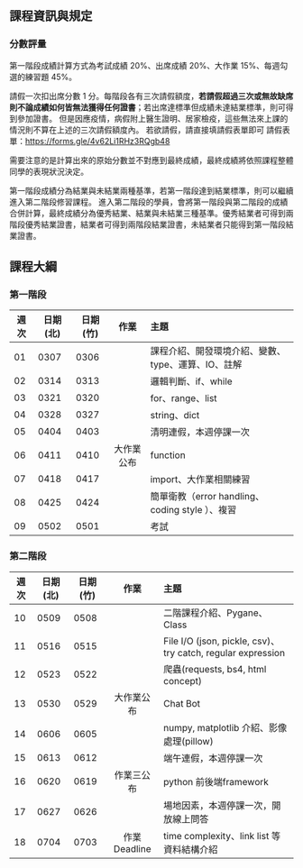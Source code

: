 ## 課程資訊與規定

### 分數評量
第一階段成績計算方式為考試成績 20%、出席成績 20%、大作業 15%、每週勾選的練習題 45%。

請假一次扣出席分數 1 分。每階段各有三次請假額度，**若請假超過三次或無故缺席則不論成績如何皆無法獲得任何證書**；若出席達標準但成績未達結業標準，則可得到參加證書。
但是因應疫情，病假附上醫生證明、居家檢疫，這些無法來上課的情況則不算在上述的三次請假額度內。
若欲請假，請直接填請假表單即可 
請假表單：https://forms.gle/4v62Li1RHz3RQgb48

需要注意的是計算出來的原始分數並不對應到最終成績，最終成績將依照課程整體同學的表現狀況決定。

第一階段成績分為結業與未結業兩種基準，若第一階段達到結業標準，則可以繼續進入第二階段修習課程。
進入第二階段的學員，會將第一階段與第二階段的成績合併計算，最終成績分為優秀結業、結業與未結業三種基準。優秀結業者可得到兩階段優秀結業證書，結業者可得到兩階段結業證書，未結業者只能得到第一階段結業證書。


## 課程大綱

### 第一階段

| 週次 | 日期(北) | 日期(竹) | 作業      | 主題                                   |
| ---- | -------- | -------- |:---------:|:-------------------------------------- |
| 01   | 0307     | 0306     |           |課程介紹、開發環境介紹、變數、type、運算、IO、註解 |
| 02   | 0314     | 0313     |           |邏輯判斷、if、while |
| 03   | 0321     | 0320     |           |for、range、list |
| 04   | 0328     | 0327     |           |string、dict |
| 05   | 0404     | 0403     |           |清明連假，本週停課一次 |
| 06   | 0411     | 0410     |大作業公布 |function |
| 07   | 0418     | 0417     |           |import、大作業相關練習 |
| 08   | 0425     | 0424     |           |簡單衛教（error handling、coding style ）、複習 |
| 09   | 0502     | 0501     |           |考試 |


### 第二階段

| 週次 | 日期(北) | 日期(竹) | 作業       | 主題                                   |
| ---- | -------- | -------- |:----------:|:-------------------------------------- |
| 10   | 0509     | 0508     |            |二階課程介紹、Pygane、Class |
| 11   | 0516     | 0515     |		  |File I/O (json, pickle, csv)、try catch, regular expression |
| 12   | 0523     | 0522     |            |爬蟲(requests, bs4, html concept) |
| 13   | 0530     | 0529     |大作業公布  |Chat Bot |
| 14   | 0606     | 0605     |	          |numpy, matplotlib 介紹、影像處理(pillow) |
| 15   | 0613     | 0612     |            |端午連假，本週停課一次 |
| 16   | 0620     | 0619     |作業三公布  |python 前後端framework |
| 17   | 0627     | 0626     |            |場地因素，本週停課一次，開放線上問答 |
| 18   | 0704     | 0703     |作業Deadline|time complexity、link list 等資料結構介紹 |
